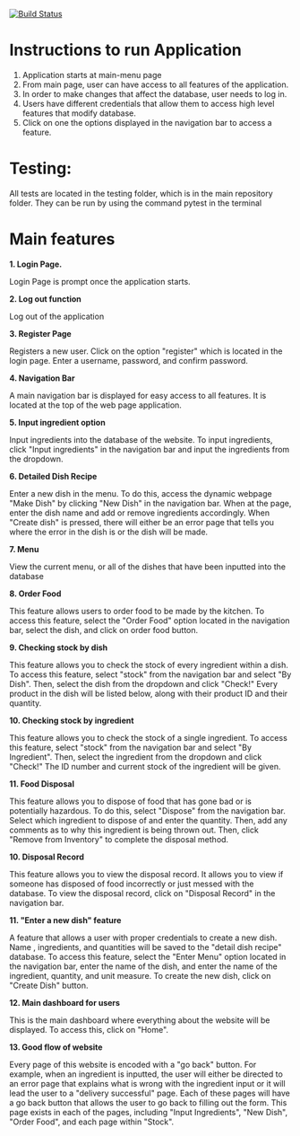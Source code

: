 [![Build Status](https://travis-ci.com/jerrylee17/CMPE131G9_Inventory.svg?branch=master)](https://travis-ci.com/jerrylee17/CMPE131G9_Inventory)

# Instructions to run Application

1. Application starts at main-menu page
2. From main page, user can have access to all features of the application.
3. In order to make changes that affect the database, user needs to log in.
4. Users have different credentials that allow them to access high level features that modify database.
5. Click on one the options displayed in the navigation bar to access a feature.

# Testing:
  All tests are located in the testing folder, which is in the main repository folder.
  They can be run by using the command pytest in the terminal

# Main features

**1. Login Page.**
  
  Login Page is prompt once the application starts.

**2. Log out function**

  Log out of the application

**3. Register Page**

  Registers a new user. Click on the option "register" which is located in the login page. Enter a username, password, and confirm password. 

**4. Navigation Bar**

  A main navigation bar is displayed for easy access to all features. It is located at the top of the web page application.
  
**5. Input ingredient option**
  
  Input ingredients into the database of the website. To input ingredients, click "Input ingredients" in the navigation bar and input the ingredients from the dropdown. 
  
**6. Detailed Dish Recipe**

  Enter a new dish in the menu. To do this, access the dynamic webpage "Make Dish" by clicking "New Dish" in the navigation bar. When at the page, enter the dish name and add or remove ingredients accordingly. When "Create dish" is pressed, there will either be an error page that tells you where the error in the dish is or the dish will be made.

**7. Menu**

  View the current menu, or all of the dishes that have been inputted into the database

**8. Order Food**

  This feature allows users to order food to be made by the kitchen. To access this feature, select the "Order Food" option located in the navigation bar, select the dish, and click on order food button. 

**9. Checking stock by dish**

  This feature allows you to check the stock of every ingredient within a dish. To access this feature, select "stock" from the navigation bar and select "By Dish". Then, select the dish from the dropdown and click "Check!" Every product in the dish will be listed below, along with their product ID and their quantity. 

**10. Checking stock by ingredient**

  This feature allows you to check the stock of a single ingredient. To access this feature, select "stock" from the navigation bar and select "By Ingredient". Then, select the ingredient from the dropdown and click "Check!" The ID number and current stock of the ingredient will be given.  
  
**11. Food Disposal**
  
  This feature allows you to dispose of food that has gone bad or is potentially hazardous. To do this, select "Dispose" from the navigation bar. Select which ingredient to dispose of and enter the quantity. Then, add any comments as to why this ingredient is being thrown out. Then, click "Remove from Inventory" to complete the disposal method.
 
**10. Disposal Record**

  This feature allows you to view the disposal record. It allows you to view if someone has disposed of food incorrectly or just messed with the database. To view the disposal record, click on "Disposal Record" in the navigation bar. 
  
**11. "Enter a new dish" feature**
  
  A feature that allows a user with proper credentials to create a new dish. Name , ingredients, and quantities will be saved to the "detail dish recipe" database. To access this feature, select the "Enter Menu" option located in the navigation bar, enter the name of the dish, and enter the name of the ingredient, quantity, and unit measure. To create the new dish, click on "Create Dish" button.
  
**12. Main dashboard for users**

  This is the main dashboard where everything about the website will be displayed. To access this, click on "Home".

**13. Good flow of website**

  Every page of this website is encoded with a "go back" button. For example, when an ingredient is inputted, the user will either be directed to an error page that explains what is wrong with the ingredient input or it will lead the user to a "delivery successful" page. Each of these pages will have a go back button that allows the user to go back to filling out the form. This page exists in each of the pages, including "Input Ingredients", "New Dish", "Order Food", and each page within "Stock". 